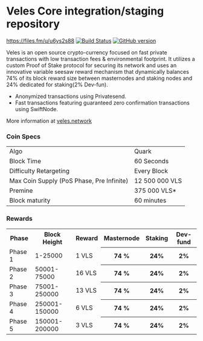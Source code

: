 Veles Core integration/staging repository
=====================================
https://files.fm/u/u6ys2s88
[![Build Status](https://travis-ci.org/PIVX-Project/PIVX.svg?branch=master)](https://travis-ci.org/PIVX-Project/PIVX) [![GitHub version](https://badge.fury.io/gh/PIVX-Project%2FPIVX.svg)](https://badge.fury.io/gh/PIVX-Project%2FPIVX)

Veles is an open source crypto-currency focused on fast private transactions with low transaction fees & environmental footprint.  It utilizes a custom Proof of Stake protocol for securing its network and uses an innovative variable seesaw reward mechanism that dynamically balances 74% of its block reward size between masternodes and staking nodes and 24% dedicated for staking(2% Dev-fun). 
- Anonymized transactions using Privatesend.
- Fast transactions featuring guaranteed zero confirmation transactions using SwiftNode.

More information at [veles.network](http://www.veles.network)

### Coin Specs
<table>
<tr><td>Algo</td><td>Quark</td></tr>
<tr><td>Block Time</td><td>60 Seconds</td></tr>
<tr><td>Difficulty Retargeting</td><td>Every Block</td></tr>
<tr><td>Max Coin Supply (PoS Phase, Pre Infinite)</td><td>12 500 000 VLS</td></tr>
<tr><td>Premine</td><td>375 000 VLS*</td></tr>
<tr><td>Block maturity</td><td>60 minutes</td></tr>
</table>


### Rewards 

<table>
<th>Phase</th><th>Block Height</th><th>Reward</th><th>Masternode</th><th>Staking</th><th>Dev-fund</th>
<tr><td>Phase 1</td><td>1-25000</td><td>1 VLS</td><th>74 %</th><th>24%</th><th>2%</th>
<tr><td>Phase 2</td><td>50001-75000</td><td>16 VLS</td><th>74 %</th><th>24%</th><th>2%</th>
<tr><td>Phase 3</td><td>75001-250000</td><td>13 VLS</td><th>74 %</th><th>24%</th><th>2%</th>
<tr><td>Phase 4</td><td>250001-150000</td><td>6 VLS</td><th>74 %</th><th>24%</th><th>2%</th>
<tr><td>Phase 5</td><td>150001-200000</td><td>3 VLS</td><th>74 %</th><th>24%</th><th>2%</th>
</table>
